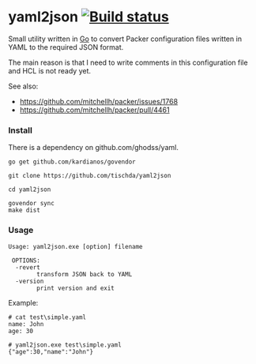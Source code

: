 ﻿# yaml2json [![Build status](https://ci.appveyor.com/api/projects/status/l3a401e7voipe8sa/branch/master?svg=true)](https://ci.appveyor.com/project/tischda/yaml2json/branch/master)

Small utility written in [Go](https://www.golang.org) to convert Packer configuration files
written in YAML to the required JSON format.

The main reason is that I need to write comments in this configuration file and HCL is not ready yet.

See also:
   * https://github.com/mitchellh/packer/issues/1768
   * https://github.com/mitchellh/packer/pull/4461


### Install

There is a dependency on github.com/ghodss/yaml.

~~~
go get github.com/kardianos/govendor

git clone https://github.com/tischda/yaml2json

cd yaml2json

govendor sync
make dist
~~~

### Usage

~~~
Usage: yaml2json.exe [option] filename

 OPTIONS:
  -revert
        transform JSON back to YAML
  -version
        print version and exit
~~~

Example:

~~~
# cat test\simple.yaml
name: John
age: 30

# yaml2json.exe test\simple.yaml
{"age":30,"name":"John"}
~~~
